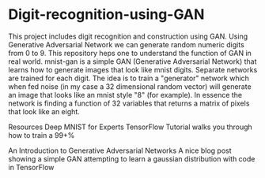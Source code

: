 # Digit-recognition-using-GAN
This project includes digit recognition and construction using GAN. Using Generative Adversarial Network we can generate random numeric digits from 0 to 9. This repository heps one to understand the function of GAN in real world. mnist-gan is a simple GAN (Generative Adversarial Network) that learns how to generate images that look like mnist digits. Separate networks are trained for each digit. The idea is to train a "generator" network which when fed noise (in my case a 32 dimensional random vector) will generate an image that looks like an mnist style "8" (for example). In essence the network is finding a function of 32 variables that returns a matrix of pixels that look like an eight.


Resources
Deep MNIST for Experts TensorFlow Tutorial walks you through how to train a 99+%

An Introduction to Generative Adversarial Networks A nice blog post showing a simple GAN attempting to learn a gaussian distribution with code in TensorFlow
